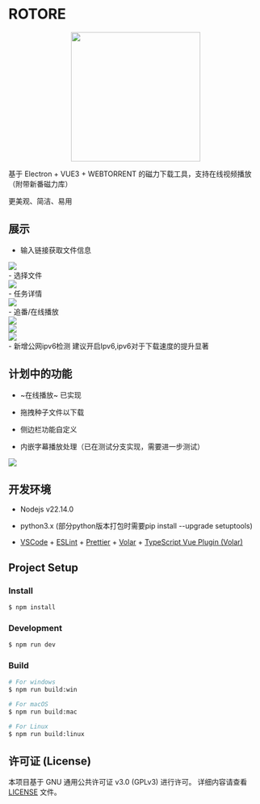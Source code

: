 <!--
 * @Author: chengp 3223961933@qq.com
 * @Date: 2025-03-14 08:36:44
 * @LastEditors: Linne Rella 3223961933@qq.com
 * @LastEditTime: 2025-04-19 23:06:20
 * @FilePath: \ElectronTorrent\README.md
 * @Description: 这是默认设置,请设置`customMade`, 打开koroFileHeader查看配置 进行设置: https://github.com/OBKoro1/koro1FileHeader/wiki/%E9%85%8D%E7%BD%AE
-->

# ROTORE

<div align=center>
	<img src="https://github.com/LinneRELLa/ElectronTorrent/blob/main/resources/Xlogo2.png" style="width:256px;height:256px;"/>
</div>

基于 Electron + VUE3 + WEBTORRENT 的磁力下载工具，支持在线视频播放（附带新番磁力库）

更美观、简洁、易用  
## 展示
- 输入链接获取文件信息
<div>
	<img src="https://github.com/LinneRELLa/ElectronTorrent/blob/main/resources/d1.png" />
</div>
- 选择文件
<div>
	<img src="https://github.com/LinneRELLa/ElectronTorrent/blob/main/resources/d2.png" />
</div>
- 任务详情
 <div>
	<img src="https://github.com/LinneRELLa/ElectronTorrent/blob/main/resources/d3.png" />
</div>
- 追番/在线播放
<div>
	<img src="https://github.com/LinneRELLa/ElectronTorrent/blob/main/resources/a1.png" />
</div>
 <div>
	<img src="https://github.com/LinneRELLa/ElectronTorrent/blob/main/resources/a2.png" />
</div>
 <div>
	<img src="https://github.com/LinneRELLa/ElectronTorrent/blob/main/resources/l1.png" />
</div>
- 新增公网ipv6检测
  建议开启Ipv6,ipv6对于下载速度的提升显著

## 计划中的功能

- ~在线播放~ 已实现
  
- 拖拽种子文件以下载

- 侧边栏功能自定义

- 内嵌字幕播放处理（已在测试分支实现，需要进一步测试）
<div>
	<img src="https://github.com/LinneRELLa/ElectronTorrent/blob/main/resources/l2.png" />
</div>

## 开发环境

- Nodejs v22.14.0

- python3.x (部分python版本打包时需要pip install --upgrade setuptools)

- [VSCode](https://code.visualstudio.com/) + [ESLint](https://marketplace.visualstudio.com/items?itemName=dbaeumer.vscode-eslint) + [Prettier](https://marketplace.visualstudio.com/items?itemName=esbenp.prettier-vscode) + [Volar](https://marketplace.visualstudio.com/items?itemName=Vue.volar) + [TypeScript Vue Plugin (Volar)](https://marketplace.visualstudio.com/items?itemName=Vue.vscode-typescript-vue-plugin)

## Project Setup

### Install

```bash
$ npm install
```

### Development

```bash
$ npm run dev
```

### Build

```bash
# For windows
$ npm run build:win

# For macOS
$ npm run build:mac

# For Linux
$ npm run build:linux
```
## 许可证 (License)

本项目基于 GNU 通用公共许可证 v3.0 (GPLv3) 进行许可。
详细内容请查看 [LICENSE](LICENSE) 文件。
